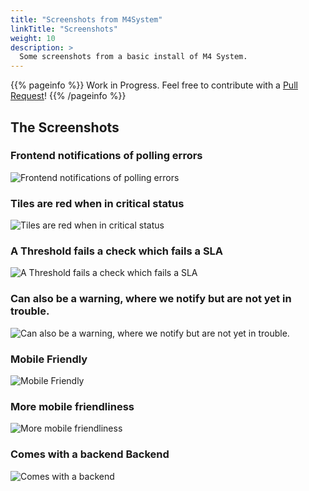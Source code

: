 ```yaml
---
title: "Screenshots from M4System"
linkTitle: "Screenshots"
weight: 10
description: >
  Some screenshots from a basic install of M4 System.
---
```


{{% pageinfo %}}
Work in Progress.  Feel free to contribute with a [Pull Request](https://github.com/m4system/m4system.ca/pulls)!
{{% /pageinfo %}}

## The Screenshots

### Frontend notifications of polling errors

![Frontend notifications of polling errors](m4-screenshot1.png)

### Tiles are red when in critical status

![Tiles are red when in critical status](m4-screenshot2.png)

### A Threshold fails a check which fails a SLA

![A Threshold fails a check which fails a SLA](m4-screenshot3.png)

### Can also be a warning, where we notify but are not yet in trouble.

![Can also be a warning, where we notify but are not yet in trouble.](m4-screenshot4.png)

### Mobile Friendly

![Mobile Friendly](m4-screenshot5.png)

### More mobile friendliness

![More mobile friendliness](m4-screenshot6.png)

### Comes with a backend Backend 

![Comes with a backend](m4-screenshot7.png)
